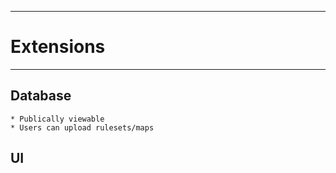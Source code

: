 ------------
# Extensions
------------

## Database
	* Publically viewable
	* Users can upload rulesets/maps

## UI